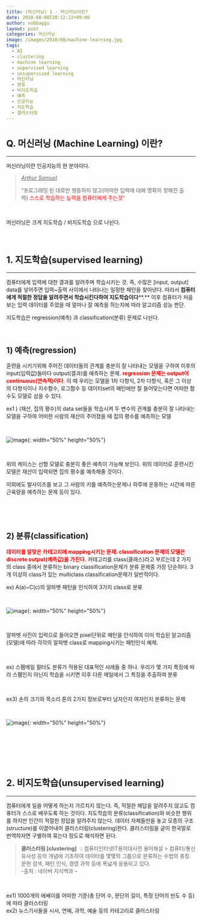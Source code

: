 ```yaml
---
title: (머신러닝) 1 - 머신러닝이란?
date: 2018-08-08T20:12:22+09:00
author: nobbaggu
layout: post
categories: 머신러닝
image: /images/2018/08/machine-learning.jpg
tags:
  - AI
  - clustering
  - machine learning
  - supervised learning
  - unsupervised learning
  - 머신러닝
  - 분류
  - 비지도학습
  - 예측
  - 인공지능
  - 지도학습
  - 클러스터링
---
```

# <span style="font-size: 18pt;"><strong>Q. 머신러닝 (Machine Learning) 이란?</strong></span>

* * *

머신러닝이란 인공지능의 한 분야이다.

> <span style="text-decoration: underline;"><em>Arthur Samuel</em></span>
> 
> &#8220;프로그래밍 된 대로만 행동하지 않고(어떠한 입력에 대해 명확히 정해진 출력) <span style="color: #ff0000;">스스로 학습하는 능력을 컴퓨터에게 주는것</span>&#8220;

&nbsp;

머신러닝은 크게 지도학습 / 비지도학습 으로 나뉜다.

&nbsp;

# <span style="font-size: 18pt;"><strong>1. 지도학습(supervised learning)</strong></span>

* * *

컴퓨터에게 입력에 대한 결과를 알려주며 학습시키는 것. 즉, 수많은 [input, output] data를 넣어주면 입력~출력 사이에서 나타나는 일정한 패턴을 찾아낸다. 따라서 **컴퓨터에게 적절한 정답을 알려주면서 학습시킨다하여 지도학습이다****.** 이후 컴퓨터가 처음보는 입력 데이터를 주었을 때 얼마나 잘 예측을 하는지에 따라 알고리즘 성능 판단.

지도학습은 regression(예측) 과 classification(분류) 문제로 나뉜다.

&nbsp;

## **1) 예측(regression)**

훈련을 시키기위해 주어진 데이터들의 관계를 충분히 잘 나타내는 모델을 구하여 이후의 input(입력값)들마다 output(결과)를 예측하는 문제. <span style="color: #ff0000;"><strong>regression 문제는 output이 continuous(연속적)이다</strong>.</span> 이 때 우리는 모델을 1차 다항식, 2차 다항식, 혹은 그 이상의 다항식이나 지수함수, 로그함수 등 데이터set의 패턴에만 잘 들어맞는다면 어떠한 함수도 모델로 삼을 수 있다.

ex1 ) (재산, 집의 평수)의 data set들을 학습시켜 두 변수의 관계를 충분히 잘 나타내는 모델을 구하여 어떠한 사람의 재산이 주어졌을 때 집의 평수를 예측하는 모델

&nbsp;

![image](https://nobbaggu.github.io/images/2018/08/no-name.jpg){: width="50%" height="50%"}

&nbsp;

위의 케이스는 선형 모델로 충분히 좋은 예측이 가능해 보인다. 위의 데이터로 훈련시킨 모델은 재산이 입력되면 집의 평수를 예측해줄 것이다.

이외에도 발사이즈를 보고 그 사람의 키를 예측하는문제나 하루에 운동하는 시간에 따른 근육량을 예측하는 문제 등이 있다.

&nbsp;

&nbsp;

## **2) 분류(classification)**

<span style="color: #ff0000;"><strong>데이터를 알맞은 카테고리에 mapping시키는 문제. classification 문제의 모델은 discrete output(예측값)을 가진다.</strong></span> 카테고리를 class(클래스)라고 부르는데 2 가지의 class 중에서 분류하는 binary classification문제가 분류 문제중 가장 단순하다. 3개 이상의 class가 있는 multiclass classification문제가 일반적이다.

ex) A(a)~C(c)의 알파벳 패턴을 인식하여 3가지 class로 분류

&nbsp;

![image](https://nobbaggu.github.io/images/2018/08/no-name-1.png){: width="50%" height="50%"}

&nbsp;

알파벳 사진이 입력으로 들어오면 pixel단위로 패턴을 인식하여 이미 학습된 알고리즘(모델)에 따라 각각의 알파벳 class로 mapping시키는 패턴인식 예제.

&nbsp;

ex) 스팸메일 필터도 분류가 적용된 대표적인 사례들 중 하나. 우리가 몇 가지 특징에 따라 스팸인지 아닌지 학습을 시키면 이후 다른 메일에서 그 특징을 추출하여 분류

&nbsp;

ex3) 손의 크기와 목소리 톤의 2가지 정보로부터 남자인지 여자인지 분류하는 문제

&nbsp;

![image](https://nobbaggu.github.io/images/2018/08/no-name-1.jpg){: width="50%" height="50%"}

&nbsp;

&nbsp;

&nbsp;

# <span style="font-size: 18pt;"><strong>2. 비지도학습(unsupervised learning)</strong></span>

* * *

컴퓨터에게 일을 어떻게 하는지 가르치지 않는다. 즉, 적절한 해답을 알려주지 않고도 컴퓨터가 스스로 배우도록 하는 것이다. 지도학습의 분류(classification)와 비슷한 행위를 하지만 인간이 적절한 정답을 알려주지 않는다. 데이터 자체들만을 놓고 모종의 구조(structure)를 이끌어내어 클러스터링(clustering)한다. 클러스터링을 굳이 한국말로 번역하자면 구별하여 묶는다 정도로 해석하면 된다.

> **클러스터링 [clustering]**  :: 컴퓨터인터넷IT용어대사전 용어해설 > 컴퓨터/통신  
> 유사성 등의 개념에 기초하여 데이터를 몇몇의 그룹으로 분류하는 수법의 총칭. 문헌 검색, 패턴 인식, 경영 과학 등에 폭넓게 응용되고 있다.  
> -출처 : 네이버 지식백과 &#8211;

&nbsp;

ex1) 1000개의 에쎄이를 어떠한 기준(총 단어 수, 문단의 길이, 특정 단어의 빈도 수 등)에 따라 클러스터링  
ex2) 뉴스기사들을 시사, 연예, 과학, 예술 등의 카테고리로 클러스터링